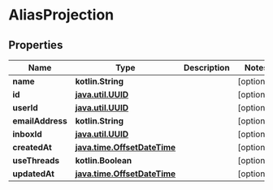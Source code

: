 
# AliasProjection

## Properties
Name | Type | Description | Notes
------------ | ------------- | ------------- | -------------
**name** | **kotlin.String** |  |  [optional]
**id** | [**java.util.UUID**](java.util.UUID) |  |  [optional]
**userId** | [**java.util.UUID**](java.util.UUID) |  |  [optional]
**emailAddress** | **kotlin.String** |  |  [optional]
**inboxId** | [**java.util.UUID**](java.util.UUID) |  |  [optional]
**createdAt** | [**java.time.OffsetDateTime**](java.time.OffsetDateTime) |  |  [optional]
**useThreads** | **kotlin.Boolean** |  |  [optional]
**updatedAt** | [**java.time.OffsetDateTime**](java.time.OffsetDateTime) |  |  [optional]



